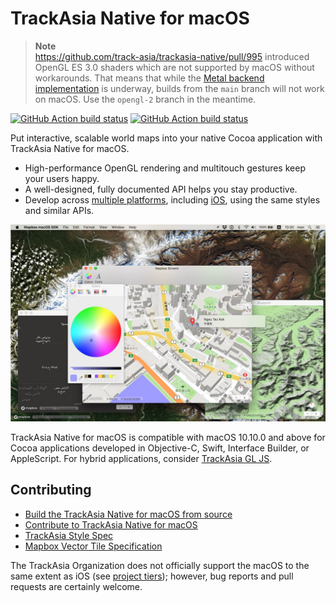 # TrackAsia Native for macOS

> **Note**  
> https://github.com/track-asia/trackasia-native/pull/995 introduced OpenGL ES 3.0 shaders which are not supported by macOS without workarounds. That means that while the [Metal backend implementation](https://github.com/track-asia/trackasia-native/blob/main/design-proposals/2022-11-29-metal-port.md) is underway, builds from the `main` branch will not work on macOS. Use the `opengl-2` branch in the meantime.

[![GitHub Action build status](https://github.com/track-asia/trackasia-native/workflows/macos-ci/badge.svg)](https://github.com/track-asia/trackasia-native/actions/workflows/macos-ci.yml) [![GitHub Action build status](https://github.com/track-asia/trackasia-native/workflows/macos-release/badge.svg)](https://github.com/track-asia/trackasia-native/actions/workflows/macos-release.yml)

Put interactive, scalable world maps into your native Cocoa application with TrackAsia Native for macOS.

* High-performance OpenGL rendering and multitouch gestures keep your users happy.
* A well-designed, fully documented API helps you stay productive.
* Develop across [multiple platforms](../../README.md), including [iOS](../ios/README.md), using the same styles and similar APIs.

![](docs/img/screenshot.jpg)

TrackAsia Native for macOS is compatible with macOS 10.10.0 and above for Cocoa applications developed in Objective-C, Swift, Interface Builder, or AppleScript. For hybrid applications, consider [TrackAsia GL JS]([https://github.com/mapbox/mapbox-gl-js/](https://github.com/track-asia/trackasia-gl-js)).

## Contributing

* [Build the TrackAsia Native for macOS from source](INSTALL.md)
* [Contribute to TrackAsia Native for macOS](CONTRIBUTING.md)
* [TrackAsia Style Spec](https://track-asia.com/trackasia-style-spec/)
* [Mapbox Vector Tile Specification](https://www.mapbox.com/developers/vector-tiles/)

The TrackAsia Organization does not officially support the macOS to the same extent as iOS (see [project tiers](https://github.com/track-asia/track-asia/blob/main/PROJECT_TIERS.md)); however, bug reports and pull requests are certainly welcome.

